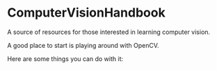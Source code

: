 # ComputerVisionHandbook
A source of resources for those interested in learning computer vision. 

A good place to start is playing around with OpenCV.

Here are some things you can do with it:
